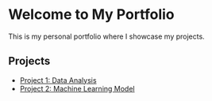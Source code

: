 # Welcome to My Portfolio

This is my personal portfolio where I showcase my projects.

## Projects

- [Project 1: Data Analysis](https://github.com/your-username/project1)
- [Project 2: Machine Learning Model](https://github.com/your-username/project2)
